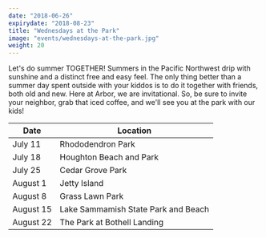 ```yaml
---
date: "2018-06-26"
expirydate: "2018-08-23"
title: "Wednesdays at the Park"
image: "events/wednesdays-at-the-park.jpg"
weight: 20
---
```


Let's do summer TOGETHER!  Summers in the Pacific Northwest drip with sunshine and a distinct free and easy feel.  The only thing better than a summer day spent outside with your kiddos is to do it together with friends, both old and new.  Here at Arbor, we are invitational.  So, be sure to invite your neighbor, grab that iced coffee, and we'll see you at the park with our kids!  

Date       | Location
---------- | ------------
July 11    | Rhododendron Park
July 18    | Houghton Beach and Park
July 25    | Cedar Grove Park
August 1   | Jetty Island
August 8   | Grass Lawn Park
August 15  | Lake Sammamish State Park and Beach
August 22  | The Park at Bothell Landing

